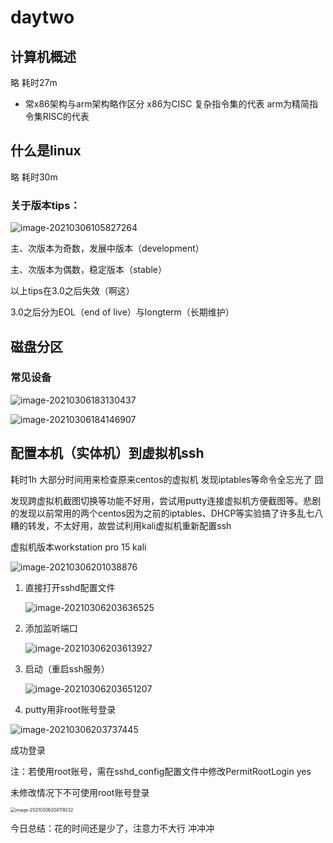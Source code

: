 # daytwo

## 计算机概述 

略  耗时27m

- 常x86架构与arm架构略作区分 x86为CISC 复杂指令集的代表 arm为精简指令集RISC的代表

## 什么是linux

略 耗时30m

### 关于版本tips：

![image-20210306105827264](C:\Users\Mechrevo\AppData\Roaming\Typora\typora-user-images\image-20210306105827264.png)

主、次版本为奇数，发展中版本（development）

主、次版本为偶数，稳定版本（stable）

以上tips在3.0之后失效（啊这）

3.0之后分为EOL（end of live）与longterm（长期维护）

## 磁盘分区

### 常见设备

![image-20210306183130437](C:\Users\Mechrevo\AppData\Roaming\Typora\typora-user-images\image-20210306183130437.png)

![image-20210306184146907](C:\Users\Mechrevo\AppData\Roaming\Typora\typora-user-images\image-20210306184146907.png)

## 配置本机（实体机）到虚拟机ssh

耗时1h	大部分时间用来检查原来centos的虚拟机 发现iptables等命令全忘光了 囧

发现跨虚拟机截图切换等功能不好用，尝试用putty连接虚拟机方便截图等。悲剧的发现以前常用的两个centos因为之前的iptables、DHCP等实验搞了许多乱七八糟的转发，不太好用，故尝试利用kali虚拟机重新配置ssh

虚拟机版本workstation pro 15 kali

![image-20210306201038876](C:\Users\Mechrevo\AppData\Roaming\Typora\typora-user-images\image-20210306201038876.png)

1. 直接打开sshd配置文件

   ![image-20210306203636525](C:\Users\Mechrevo\AppData\Roaming\Typora\typora-user-images\image-20210306203636525.png)

2. 添加监听端口

   ![image-20210306203613927](C:\Users\Mechrevo\AppData\Roaming\Typora\typora-user-images\image-20210306203613927.png)

3. 启动（重启ssh服务）

   ![image-20210306203651207](C:\Users\Mechrevo\AppData\Roaming\Typora\typora-user-images\image-20210306203651207.png)

4. putty用非root账号登录

![image-20210306203737445](C:\Users\Mechrevo\AppData\Roaming\Typora\typora-user-images\image-20210306203737445.png)

成功登录

注：若使用root账号，需在sshd_config配置文件中修改PermitRootLogin yes

未修改情况下不可使用root账号登录

<img src="C:\Users\Mechrevo\AppData\Roaming\Typora\typora-user-images\image-20210306204119232.png" alt="image-20210306204119232" style="zoom:50%;" />

今日总结：花的时间还是少了，注意力不大行 冲冲冲